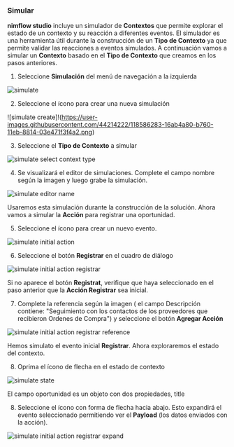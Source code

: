 ### Simular
**nimflow studio** incluye un simulador de **Contextos** que permite explorar el estado de un contexto y su reacción a diferentes eventos. 
El simulador es una herramienta útil durante la construcción de un **Tipo de Contexto** ya que permite validar las reacciones a eventos simulados.
 A continuación vamos a simular un **Contexto** basado en el **Tipo de Contexto** que creamos en los pasos anteriores.
 
 1. Seleccione **Simulación** del menú de navegación a la izquierda

![simulate](https://user-images.githubusercontent.com/44214222/118585765-2c6c4000-b75f-11eb-9d79-ced51e03f592.png)

2. Seleccione el ícono para crear una nueva simulación

![simulate create]!(https://user-images.githubusercontent.com/44214222/118586283-16ab4a80-b760-11eb-8814-03e471f3f4a2.png)

3. Seleccione el **Tipo de Contexto** a simular

![simulate select context type](https://user-images.githubusercontent.com/44214222/118586379-3b072700-b760-11eb-824c-faf9ce8b2460.png)

4. Se visualizará el editor de simulaciones. Complete el campo nombre según la imagen y luego grabe la simulación.

![simulate editor name](https://user-images.githubusercontent.com/44214222/118589054-3bee8780-b765-11eb-967f-a60e11d58d44.png)

Usaremos esta simulación durante la construcción de la solución. Ahora vamos a simular la **Acción** para registrar una oportunidad.

5. Seleccione el ícono para crear un nuevo evento.

![simulate initial action](https://user-images.githubusercontent.com/44214222/118586690-ce405c80-b760-11eb-864a-cb3e063c768c.png)

6. Seleccione el botón **Registrar** en el cuadro de diálogo

![simulate initial action registrar](https://user-images.githubusercontent.com/44214222/118586808-034caf00-b761-11eb-8544-16cbe498bf99.png)

Si no aparece el botón **Registrat**, verifique que haya seleccionado en el paso anterior que la **Acción Registrar** sea inicial.

7. Complete la referencia según la imagen ( el campo Descripción contiene: "Seguimiento con los contactos de los proveedores que recibieron Ordenes de Compra") y seleccione el botón **Agregar Acción**

![simulate initial action registrar reference](https://user-images.githubusercontent.com/44214222/118589428-fd0d0180-b765-11eb-8960-a76f2b9c482b.png)

Hemos simulato el evento inicial **Registrar**. Ahora exploraremos el estado del contexto. 

8. Oprima el ícono de flecha en el estado de contexto

![simulate state](https://user-images.githubusercontent.com/44214222/118589587-478e7e00-b766-11eb-97d3-0904633ccf6b.png)

El campo oportunidad es un objeto con dos propiedades, title

8. Seleccione el ícono con forma de flecha hacia abajo. Esto expandirá el evento seleccionado permitiendo ver el **Payload** (los datos enviados con la acción).

![simulate initial action registrar expand](https://user-images.githubusercontent.com/44214222/118587285-f54b5e00-b761-11eb-86b9-bb100bcc3c24.png)





